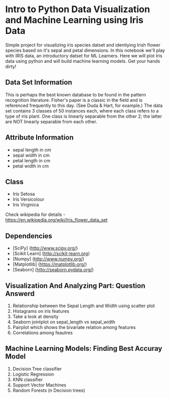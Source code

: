 # Intro to Python Data Visualization and Machine Learning using Iris Data
Simple project for visualizing iris species datset and identiying Irish flower species based on it's sepal and petal dimensions. In this notebook we'll play with IRIS data, an introductory datset for ML Learners. Here we will plot Iris data using python and will build machine learning models. Get your hands dirty!

## Data Set Information
This is perhaps the best known database to be found in the pattern recognition literature. Fisher's paper is a classic in the field and is referenced frequently to this day. (See Duda & Hart, for example.) The data set contains 3 classes of 50 instances each, where each class refers to a type of iris plant. One class is linearly separable from the other 2; the latter are NOT linearly separable from each other.

## Attribute Information
- sepal length in cm
- sepal width in cm
- petal length in cm
- petal width in cm

## Class  
- Iris Setosa 
- Iris Versicolour 
- Iris Virginica

Check wikipedia for details - https://en.wikipedia.org/wiki/Iris_flower_data_set

## Dependencies
- [SciPy] (http://www.scipy.org/)
- [Scikit Learn] (http://scikit-learn.org)
- [Numpy] (http://www.numpy.org/)
- [Matplotlib] (https://matplotlib.org/)
- [Seaborn] (http://seaborn.pydata.org/)

## Visualization And Analyzing Part: Question Answerd
1. Relationship between the Sepal Length and Width using scatter plot
2. Histagrams on iris features
3. Take a look at density
4. Seaborn jointplot on sepal_length vs sepal_width
5. Pairplot which shows the bivariate relation among features
6. Correlations among feautres

## Machine Learning Models: Finding Best Accuray Model
1. Decision Tree classifier
2. Logistic Regression
3. KNN classifier
4. Support Vector Machines
5. Random Forests (n Decision trees)
